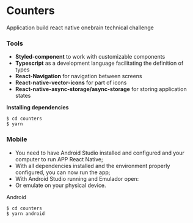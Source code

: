 # Counters
Application build react native onebrain technical challenge

### Tools
- **Styled-component** to work with customizable components
- **Typescript** as a development language facilitating the definition of types
- **React-Navigation** for navigation between screens
- **React-native-vector-icons** for part of icons
- **React-native-async-storage/async-storage** for storing application states

**Installing dependencies**

```
$ cd counters 
$ yarn 
```

### Mobile
* You need to have Android Studio installed and configured and your computer to run APP React Native;
* With all dependencies installed and the environment properly configured, you can now run the app;
* With Android Studio running and Emulador open:
* Or emulate on your physical device.


Android

```
$ cd counters 
$ yarn android 
```
